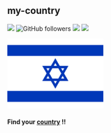 
## my-country

<img src="https://img.shields.io/badge/project%20name-my--country-orange"> <img alt="GitHub followers" src="https://img.shields.io/github/followers/yechielb2000?style=social"> <img src="https://img.shields.io/badge/project in process-darkgreen">  <img src="https://img.shields.io/badge/available to use-green">

<img src="images\my-country-flag.svg" width="220px" alt="&#x1F1EE;&#x1F1F1;">

#### Find your <a href="yechielb2000.github.io/my-country/">country</a> !!

